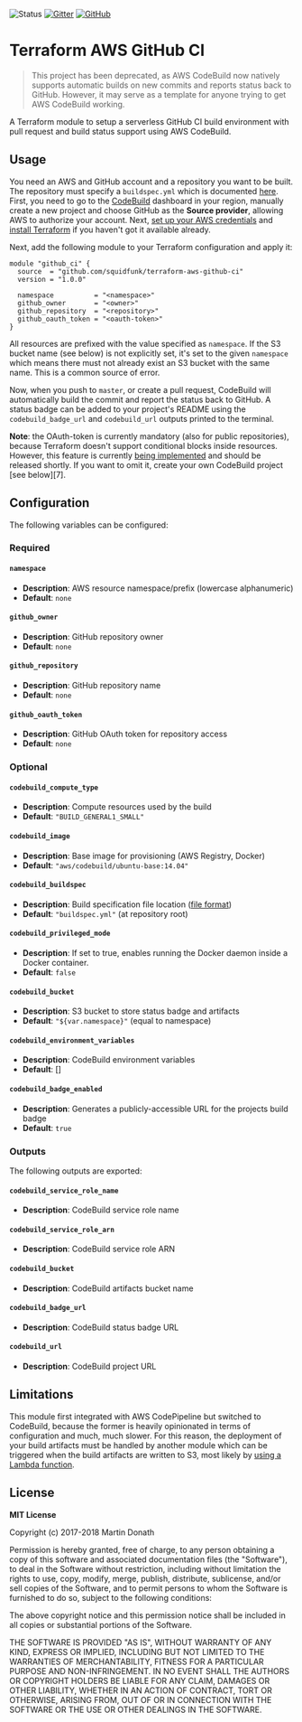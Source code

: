 ![Status][status-image]
[![Gitter][gitter-image]][gitter-link]
[![GitHub][github-image]][github-link]

  [status-image]: https://img.shields.io/badge/status-deprecated-red.svg
  [gitter-image]: https://badges.gitter.im/squidfunk/terraform-aws-github-ci.svg
  [gitter-link]: https://gitter.im/squidfunk/terraform-aws-github-ci
  [github-image]: https://img.shields.io/github/release/squidfunk/terraform-aws-github-ci.svg
  [github-link]: https://github.com/squidfunk/terraform-aws-github-ci/releases

# Terraform AWS GitHub CI

> This project has been deprecated, as AWS CodeBuild now natively supports
> automatic builds on new commits and reports status back to GitHub. However,
> it may serve as a template for anyone trying to get AWS CodeBuild working.

A Terraform module to setup a serverless GitHub CI build environment with pull
request and build status support using AWS CodeBuild.

## Usage

You need an AWS and GitHub account and a repository you want to be built. The
repository must specify a `buildspec.yml` which is documented [here][2]. First,
you need to go to the [CodeBuild][3] dashboard in your region, manually create
a new project and choose GitHub as the **Source provider**, allowing AWS to
authorize your account. Next, [set up your AWS credentials][4] and
[install Terraform][5] if you haven't got it available already.

  [2]: http://docs.aws.amazon.com/codebuild/latest/userguide/build-spec-ref.htm
  [3]: https://console.aws.amazon.com/codebuild/home
  [4]: http://docs.aws.amazon.com/de_de/cli/latest/userguide/cli-chap-getting-started.html
  [5]: https://www.terraform.io/downloads.html

Next, add the following module to your Terraform configuration and apply it:

``` hcl
module "github_ci" {
  source  = "github.com/squidfunk/terraform-aws-github-ci"
  version = "1.0.0"

  namespace          = "<namespace>"
  github_owner       = "<owner>"
  github_repository  = "<repository>"
  github_oauth_token = "<oauth-token>"
}
```

All resources are prefixed with the value specified as `namespace`. If the S3
bucket name (see below) is not explicitly set, it's set to the given `namespace`
which means there must not already exist an S3 bucket with the same name. This
is a common source of error.

Now, when you push to `master`, or create a pull request, CodeBuild will
automatically build the commit and report the status back to GitHub. A status
badge can be added to your project's README using the `codebuild_badge_url` and
`codebuild_url` outputs printed to the terminal.

**Note**: the OAuth-token is currently mandatory (also for public repositories),
because Terraform doesn't support conditional blocks inside resources. However,
this feature is currently [being implemented][6] and should be released shortly.
If you want to omit it, create your own CodeBuild project [see below][7].

  [6]: https://github.com/hashicorp/terraform/issues/7034

## Configuration

The following variables can be configured:

### Required

#### `namespace`

- **Description**: AWS resource namespace/prefix (lowercase alphanumeric)
- **Default**: `none`

#### `github_owner`

- **Description**: GitHub repository owner
- **Default**: `none`

#### `github_repository`

- **Description**: GitHub repository name
- **Default**: `none`

#### `github_oauth_token`

- **Description**: GitHub OAuth token for repository access
- **Default**: `none`

### Optional

#### `codebuild_compute_type`

- **Description**: Compute resources used by the build
- **Default**: `"BUILD_GENERAL1_SMALL"`

#### `codebuild_image`

- **Description**: Base image for provisioning (AWS Registry, Docker)
- **Default**: `"aws/codebuild/ubuntu-base:14.04"`

#### `codebuild_buildspec`

- **Description**: Build specification file location ([file format][2])
- **Default**: `"buildspec.yml"` (at repository root)

#### `codebuild_privileged_mode`

- **Description**: If set to true, enables running the Docker daemon inside a
                   Docker container.
- **Default**: `false`

#### `codebuild_bucket`

- **Description**: S3 bucket to store status badge and artifacts
- **Default**: `"${var.namespace}"` (equal to namespace)

#### `codebuild_environment_variables`

- **Description**: CodeBuild environment variables
- **Default**: []

#### `codebuild_badge_enabled`

- **Description**: Generates a publicly-accessible URL for the projects build
                   badge
- **Default**: `true`

### Outputs

The following outputs are exported:

#### `codebuild_service_role_name`

- **Description**: CodeBuild service role name

#### `codebuild_service_role_arn`

- **Description**: CodeBuild service role ARN

#### `codebuild_bucket`

- **Description**: CodeBuild artifacts bucket name

#### `codebuild_badge_url`

- **Description**: CodeBuild status badge URL

#### `codebuild_url`

- **Description**: CodeBuild project URL

## Limitations

This module first integrated with AWS CodePipeline but switched to CodeBuild,
because the former is heavily opinionated in terms of configuration and much,
much slower. For this reason, the deployment of your build artifacts must be
handled by another module which can be triggered when the build artifacts are
written to S3, most likely by [using a Lambda function][8].

  [8]: http://docs.aws.amazon.com/lambda/latest/dg/with-s3-example.html

## License

**MIT License**

Copyright (c) 2017-2018 Martin Donath

Permission is hereby granted, free of charge, to any person obtaining a copy
of this software and associated documentation files (the "Software"), to
deal in the Software without restriction, including without limitation the
rights to use, copy, modify, merge, publish, distribute, sublicense, and/or
sell copies of the Software, and to permit persons to whom the Software is
furnished to do so, subject to the following conditions:

The above copyright notice and this permission notice shall be included in
all copies or substantial portions of the Software.

THE SOFTWARE IS PROVIDED "AS IS", WITHOUT WARRANTY OF ANY KIND, EXPRESS OR
IMPLIED, INCLUDING BUT NOT LIMITED TO THE WARRANTIES OF MERCHANTABILITY,
FITNESS FOR A PARTICULAR PURPOSE AND NON-INFRINGEMENT. IN NO EVENT SHALL THE
AUTHORS OR COPYRIGHT HOLDERS BE LIABLE FOR ANY CLAIM, DAMAGES OR OTHER
LIABILITY, WHETHER IN AN ACTION OF CONTRACT, TORT OR OTHERWISE, ARISING
FROM, OUT OF OR IN CONNECTION WITH THE SOFTWARE OR THE USE OR OTHER DEALINGS
IN THE SOFTWARE.
